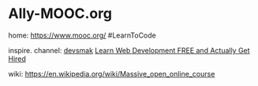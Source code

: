# Ally-MOOC.org
home: https://www.mooc.org/ #LearnToCode

inspire. channel: [devsmak](https://www.youtube.com/c/devsmak) [Learn Web Development FREE and Actually Get Hired](https://youtu.be/14-xBLhZ4AE) 

wiki: https://en.wikipedia.org/wiki/Massive_open_online_course
